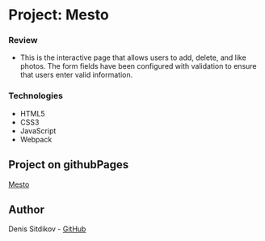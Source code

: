 # Project: Mesto

### Review

* This is the interactive page that allows users to add,
delete, and like photos. The form fields have been configured with
validation to ensure that users enter valid information.

### Technologies

* HTML5
* CSS3
* JavaScript
* Webpack

## Project on githubPages

[Mesto](https://sitdikov-denis.github.io/mesto/index.html)

## Author

Denis Sitdikov - [GitHub](https://github.com/Sitdikov-Denis)


